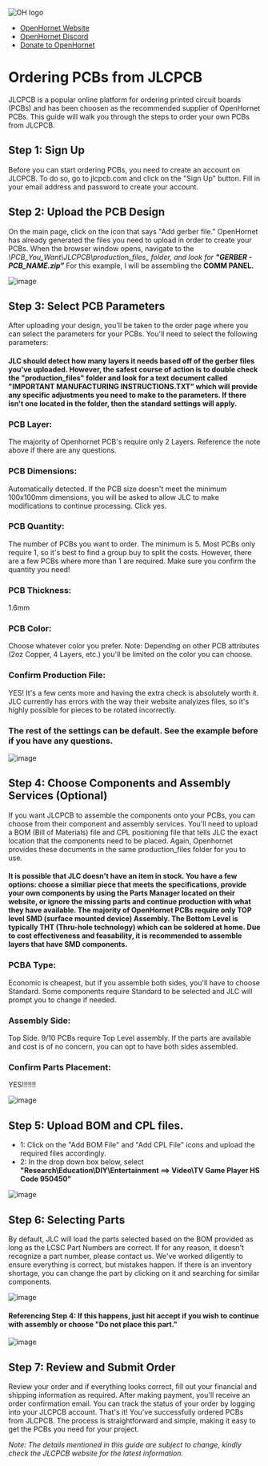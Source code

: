 ![OH logo](https://github.com/jrsteensen/OpenHornet/blob/master/images/Logo/open_hornet_horizontal_final.png)
* [OpenHornet Website](https://www.openhornet.com)
* [OpenHornet Discord](https://discord.gg/G5PA5ju)
* [Donate to OpenHornet](https://www.openhornet.com/campaigns/donate/)


# Ordering PCBs from JLCPCB
JLCPCB is a popular online platform for ordering printed circuit boards (PCBs) and has been choosen as the recommended supplier of OpenHornet PCBs. This guide will walk you through the steps to order your own PCBs from JLCPCB.

## Step 1: Sign Up
Before you can start ordering PCBs, you need to create an account on JLCPCB. To do so, go to jlcpcb.com and click on the "Sign Up" button. Fill in your email address and password to create your account.

## Step 2: Upload the PCB Design
On the main page, click on the icon that says "Add gerber file."  OpenHornet has already generated the files you need to upload in order to create your PCBs.  When the browser window opens, navigate to the _\PCB_You_Want\JLCPCB\production_files\_ folder, and look for _**"GERBER - PCB_NAME.zip"**__   For this example, I will be assembling the **COMM PANEL.**

![image](https://user-images.githubusercontent.com/81926396/215971702-d9168e0c-79a9-4367-8c03-fbbfd6a72c6a.png)

## Step 3: Select PCB Parameters
After uploading your design, you'll be taken to the order page where you can select the parameters for your PCBs. You'll need to select the following parameters:


#### JLC should detect how many layers it needs based off of the gerber files you've uploaded.  However, the safest course of action is to double check the "production_files" folder and look for a text document called "IMPORTANT MANUFACTURING INSTRUCTIONS.TXT" which will provide any specific adjustments you need to make to the parameters.  If there isn't one located in the folder, then the standard settings will apply.


### PCB Layer: 
The majority of Openhornet PCB's require only 2 Layers. Reference the note above if there are any questions.

### PCB Dimensions: 
Automatically detected.  If the PCB size doesn't meet the minimum 100x100mm dimensions, you will be asked to allow JLC to make modifications to continue processing.  Click yes.

### PCB Quantity: 
The number of PCBs you want to order.  The minimum is 5.  Most PCBs only require 1, so it's best to find a group buy to split the costs.  However, there are a few PCBs where more than 1 are required.  Make sure you confirm the quantity you need!

### PCB Thickness:
1.6mm

### PCB Color:
Choose whatever color you prefer.  Note: Depending on other PCB attributes (2oz Copper, 4 Layers, etc.) you'll be limited on the color you can choose.

### Confirm Production File:
YES!  It's a few cents more and having the extra check is absolutely worth it.  JLC currently has errors with the way their website analyizes files, so it's highly possible for pieces to be rotated incorrectly.

### The rest of the settings can be default.  See the example before if you have any questions.

![image](https://user-images.githubusercontent.com/81926396/215976186-46cdb241-7373-4134-9cd8-44a79e4e059c.png)


## Step 4: Choose Components and Assembly Services (Optional)
If you want JLCPCB to assemble the components onto your PCBs, you can choose from their component and assembly services. You'll need to upload a BOM (Bill of Materials) file and CPL positioning file that tells JLC the exact location that the components need to be placed.  Again, Openhornet provides these documents in the same production_files folder for you to use.

#### It is possible that JLC doesn't have an item in stock.  You have a few options: choose a similiar piece that meets the specifications, provide your own components by using the Parts Manager located on their website, or ignore the missing parts and continue production with what they have available.  The majority of OpenHornet PCBs require only TOP level SMD (surface mounted device) Assembly.  The Bottom Level is typically THT (Thru-hole technology) which can be soldered at home.  Due to cost effectiveness and feasability, it is recommended to assemble layers that have SMD components.

### PCBA Type:
Economic is cheapest, but if you assemble both sides, you'll have to choose Standard.  Some components require Standard to be selected and JLC will prompt you to change if needed.

### Assembly Side: 
Top Side.  9/10 PCBs require Top Level assembly.  If the parts are available and cost is of no concern, you can opt to have both sides assembled.

### Confirm Parts Placement: 
YES!!!!!!! 

![image](https://user-images.githubusercontent.com/81926396/215978175-6d5b8980-a791-4c7a-ab02-6c943abb1eca.png)


## Step 5: Upload BOM and CPL files.
*  1:  Click on the "Add BOM File" and "Add CPL File" icons and upload the required files accordingly.
*  2:  In the drop down box below, select **"Research\Education\DIY\Entertainment ==> Video\TV Game Player HS Code 950450"**

![image](https://user-images.githubusercontent.com/81926396/215981263-53a3a183-a21b-44ff-99a5-7406750414ac.png)

## Step 6:  Selecting Parts
By default, JLC will load the parts selected based on the BOM provided as long as the LCSC Part Numbers are correct.  If for any reason, it doesn't recognize a part number, please contact us.  We've worked diligently to ensure everything is correct, but mistakes happen.  If there is an inventory shortage, you can change the part by clicking on it and searching for similar components.

![image](https://user-images.githubusercontent.com/81926396/215982819-4efc6f47-c2b5-4d12-a0c0-544e05f126d5.png)

#### Referencing Step 4:  If this happens, just hit accept if you wish to continue with assembly or choose "Do not place this part." 

![image](https://user-images.githubusercontent.com/81926396/215983101-4bba1dca-3e9c-4e13-849c-9cd7cced6172.png)

## Step 7:  Review and Submit Order

Review your order and if everything looks correct, fill out your financial and shipping information as required.  After making payment, you'll receive an order confirmation email. You can track the status of your order by logging into your JLCPCB account. That's it! You've successfully ordered PCBs from JLCPCB. The process is straightforward and simple, making it easy to get the PCBs you need for your project.


_Note: The details mentioned in this guide are subject to change, kindly check the JLCPCB website for the latest information._

